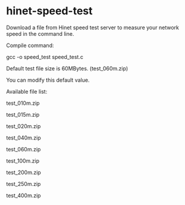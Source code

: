 # hinet-speed-test

Download a file from Hinet speed test server to measure your network speed in the command line.

Compile command:

gcc -o speed_test speed_test.c

Default test file size is 60MBytes.  (test_060m.zip)

You can modify this default value.

Available file list:

test_010m.zip

test_015m.zip

test_020m.zip

test_040m.zip

test_060m.zip

test_100m.zip

test_200m.zip

test_250m.zip

test_400m.zip
